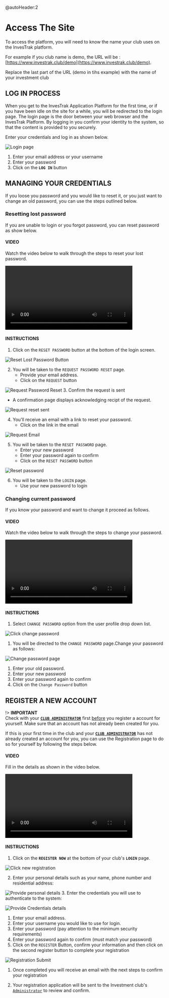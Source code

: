 @autoHeader:2
# Access The Site

To access the platform, you will need to know the name your club uses on the InvesTrak platform.

For example if you club name is demo, the URL will be :
[https://www.investrak.club/demo](https://www.investrak.club/demo).

Replace the last part of the URL (demo in tihs example) with the name of your investment club

## LOG IN PROCESS
When you get to the InvesTrak Application Platform for the first time, 
or if you have been idle on the site for a while, 
you will be redirected to the login page. 
The login page is the door between your web browser and the InvesTrak Platform. 
By logging in you confirm your identity to the system, so that the content is provided to you securely.

Enter your credentials and log in as shown below.

![Login page](static/images/1.1_Login.png ":size=400")

1. Enter your email address or your username
1. Enter your password
1. Click on the **`LOG IN`** button


## MANAGING YOUR CREDENTIALS
If you loose you password and you would like to reset it, or you just want to change an old password, you can use the steps outlined below.

###	Resetting lost password

If you are unable to login or you forgot password, you can reset password as show below. 
<!-- tabs:start -->

#### **VIDEO**
Watch the video below to walk through the steps to reset your lost password.

<video src="static/video/Password_Request_Reset.mp4" width="80%" controls>
  <img src="static/images/1.3_Lost_password.png" alt="Lost password"/>
</video>

#### **INSTRUCTIONS**
1. Click on the `RESET PASSWORD` button at the bottom of the login screen.
   
  ![Reset Lost Password Button](static/images/1.3_Lost_password.png ":size=200")

2. You will be taken to the `REQUEST PASSWORD RESET` page.
   - Provide your email address.
   - Click on the `REQUEST` button
  
  ![Request Password Reset](static/images/1.4_Request_reset_password.png ":size=200 ") 
3. Confirm the request is sent
   - A confirmation page displays acknowledging recipt of the request.
  
  ![Request reset sent](static/images/1.5_Request_reset_sent.png ":size=200") 

4. You’ll receive an email with a link to reset your password.
   - Click on the link in the email

  ![Request Email](static/images/1.6_Request_reset_email.png ":size=400")

5. You will be taken to the `RESET PASSWORD` page.
   - Enter your new password
   - Enter your password again to confirm
   - Click on the `RESET PASSWORD` button

![Reset password](static/images/1.7_Reset_password.png ":size=200")

6. You will be taken to the `LOGIN` page.
   - Use your new password to login
    
<!-- tabs:end -->


###	Changing current password

If you know your password and want to change it proceed as follows. 

<!-- tabs:start -->
#### **VIDEO**
Watch the video below to walk through the steps to change your password.

<video src="static/video/Change_Current_Password.mp4" width="80%" controls>
  <img src="static/images/1.8_Change_password_link.png"/>
</video>

#### **INSTRUCTIONS**

1. Select `CHANGE PASSWORD` option from the user profile drop down list.

  ![Click change password](static/images/1.8_Change_password_link.png ":size=200") 

1. You will be directed to the `CHANGE PASSWORD` page.Change your password as follows:

  ![Change password page](static/images/1.9_Change_password.png ":size=200") 

   1. Enter your old password.  
   2. Enter your new password
   3. Enter your password again to confirm
   4. Click on the `Change Password` button
  
<!-- tabs:end -->

## REGISTER A NEW ACCOUNT

!> **IMPORTANT**\
Check with your [**`CLUB ADMINISTRATOR`**](10_admin_member-accounts?id=_1031-admin-group) first <ins>before</ins> you register a account for yourself. Make sure that an account has not already been created for you.

If this is your first time in the club and your 
[**`CLUB ADMINISTRATOR`**](10_admin_member-accounts?id=_1031-admin-group) has not already created an account for you, you can use the Registration page to do so for yourself by following the steps below.

<!-- tabs:start -->

#### **VIDEO**
Fill in the details as shown in the video below.

<video src="static/video/Register_New_Account.mp4" width="80%" controls>
  <img src="static/images/1.11_New_Registration_step_2.png"/>
</video>

#### **INSTRUCTIONS**

1. Click on the **`REGISTER NOW`** at the bottom of your club's **`LOGIN`** page.
   
  ![Click new registration](static/images/1.10_New_Registration.png ":size=200") 

2. Enter your personal details such as your name, phone number and residential address:

  ![Provide personal  details](static/images/1.11_New_Registration_step_1.png ":size=200x100") 
3. Enter the credentials you will use to authenticate to the system:

  ![Provide Credentials  details](static/images/1.11_New_Registration_step_2.png ":size=200x100") 
   1. Enter your email address.  
   2. Enter your username you would like to use for login.
   3. Enter your password (pay attention to the minimum security requirements)
   4. Enter your password again to confirm (must match your password)
4. Click on the `REGISTER` Button, confirm your information and then click on the second register button to complete your registration
   
  ![Registration Submit](static/images/1.11_New_Registration_complete.png ":size=200")  
   
1. Once completed you will receive an email with the next steps to confirm your registration

2. Your registration application will be sent to the Investment club's [`Administrator`](10_admin_member-accounts?id=_1031-admin-group) to review and confirm.

<!-- tabs:end -->

